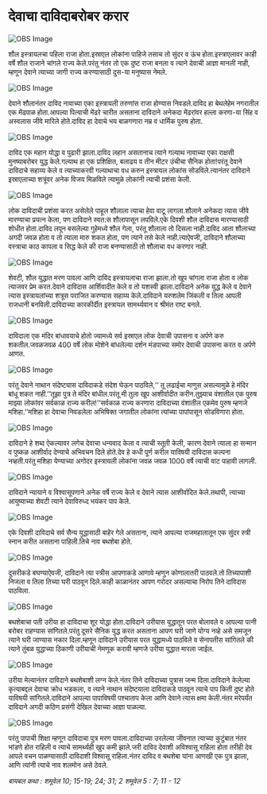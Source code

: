 # ‌‌‌देवाचा दाविदाबरोबर करार

![OBS Image](https://cdn.door43.org/obs/jpg/360px/obs-en-17-01.jpg)

‌‌‌शौल इस्त्रायलचा पहिला राजा होता.‌‌‌इस्राएल लोकांना पाहिजे तसाच तो सुंदर व ऊंच होता.‌‌‌इस्त्राएलावर काही वर्षे शौल राजाने चांगले राज्य केले.‌‌‌परंतु नंतर तो एक दुष्ट राजा बनला व त्याने देवाची आज्ञा मानली नाही, म्हणून देवाने त्याच्या जागी राज्य करण्यासाठी दुस-या मनुष्यास नेमले. 

![OBS Image](https://cdn.door43.org/obs/jpg/360px/obs-en-17-02.jpg)

‌‌देवाने शौलानंतर दाविद नावाच्या एका इस़्त्रायली तरुणांस राजा होण्यास निवडले.‌‌‌दाविद हा बेथलेहेम नगरातील एक मेंढपाळ होता.‌‌‌आपल्या पित्याची मेंढरे चारीत असताना दाविदाने अनेकदा मेंढरांवर हल्ला करणा-या सिंह व अस्वलास जीवे मारिले होते.‌‌‌दाविद हा देवाचे भय बाळगणारा नम्र व धार्मिक पुरुष होता.

![OBS Image](https://cdn.door43.org/obs/jpg/360px/obs-en-17-03.jpg)

‌‌‌दाविद एक महान योद्धा व पुढारी झाला.‌‌‌दाविद लहान असतानाच त्याने गल्याथ नावाच्या एका राक्षसी मुनष्याबरोबर युद्ध केले.‌‌‌गल्याथ हा एक प्रशिक्षित, बलाढय व तीन मीटर उंचीचा सैनिक होता!‌‌‌परंतू देवाने दाविदाचे सहाय्य केले व त्याच्याकरवी गल्याथाचा वध करुन इस्त्रायल लोकांस सोडविले.‌‌‌त्यानंतर दाविदाने इस्राएलाच्या शत्रूंवर अनेक विजय मिळविले त्यामुळे लोकांनी त्याची प्रशंसा केली.

![OBS Image](https://cdn.door43.org/obs/jpg/360px/obs-en-17-04.jpg)

‌‌‌लोक दाविदाची प्रशंसा करत असेलेले पाहूल शौलाला त्याचा हेवा वाटू लागला.‌‌‌शौलाने अनेकदा त्यास जीवे मारण्याचा प्रयत्न केला, पण दाविदाने स्वत:स शौलापासून लपविले.‌‌‌एके दिवशी शौल दाविदास मारण्यासाठी शोधीत होता.‌‌‌दाविद लपून बसलेल्या गुहेमध्ये शौल गेला, परंतू शौलाला तो दिसला नाही.‌‌‌दाविद आता शौलाच्या अगदी जवळ होता व तो त्याला मारु शकत होता, पण त्याने तसे केले नाही.‌‌‌त्याऐवजी, दाविदाने शौलाच्या वस्त्राचा काठ कापला व सिद्ध केले की राजा बनण्यासाठी तो शौलाचा वध करणार नाही.

![OBS Image](https://cdn.door43.org/obs/jpg/360px/obs-en-17-05.jpg)

‌‌‌शेवटी, शौल युद्धात मरण पावला आणि दाविद इस्त्रायलाचा राजा झाला.‌‌‌तो खूप चांगला राजा होता व लोक त्याजवर प्रेम करत.‌‌‌देवाने दाविदास आर्शिवादीत केले व तो यशस्वी झाला.‌‌‌दाविदाने अनेक युद्ध केले व देवाने त्यास इस्त्रायलांच्या शत्रूस पराजित करण्यास सहाय्य केले.‌‌‌दाविदाने यरुशलेम जिंकली व तिला आपली राजधानी बनविली.‌‌‌दाविदाच्या कारकीर्दीत इस्त्रायल सामर्थ्यवान व श्रीमंत राष्ट बनले.

![OBS Image](https://cdn.door43.org/obs/jpg/360px/obs-en-17-06.jpg)

‌‌‌दाविदाला एक मंदिर बांधावयाचे होतो ज्यामध्ये सर्व इस्राएल लोक देवाची उपासना व अर्पणे करु शकतील.‌‌‌जवळजवळ 400 वर्षे लोक मोशेने बांधलेल्या दर्शन मंडपाच्या समोर देवाची उपासना करत व अर्पणे आणत.

![OBS Image](https://cdn.door43.org/obs/jpg/360px/obs-en-17-07.jpg)

‌‌‌परंतु देवाने नाथान संदेष्ट्यास दाविदाकडे संदेश घेऊन पाठविले,‘‘ तू लढाईचा माणुस असल्यामुळे हे मंदिर बांधू शकत नाही.’’‌‌‌तूझा पुत्र ते मंदिर बांधील.‌‌‌परंतू मी तुला खूप आशीर्वादीत करीन.‌‌‌तुझ्याच वंशातील एक पुरुष माझ्या लोकांवर सर्वकाळ राज्य करील!’’‌‌‌सर्वकाळ राज्य करणारा दाविदाच्या वंशातील एकमेव पुरुष म्हणजे मशिहा.’’‌‌‌मशिहा हा देवाचा निवडलेला अभिषिक्त जगातील लोकांना त्यांच्या पापांपासून सोडविणारा होता.

![OBS Image](https://cdn.door43.org/obs/jpg/360px/obs-en-17-08.jpg)

‌‌‌दाविदाने हे शब्द ऐकल्यावर लगेच देवाचा धन्यवाद केला व त्याची स्तूती केली, कारण देवाने त्याला हा सन्मान व पुष्कळ आशीर्वाद देण्याचे अभिवचन दिले होते.‌‌‌देव हे कधी पूर्ण करील याविषयी दाविदास कल्पना नव्हती.‌‌‌परंतु मशिहा येण्याच्या अगोदर इस्त्रायली लोकांना जवळ जवळ 1000 वर्षे त्याची वाट पाहावी लागली.

![OBS Image](https://cdn.door43.org/obs/jpg/360px/obs-en-17-09.jpg)

‌‌‌दाविदाने न्यायाने व विश्वासूपणाने अनेक वर्षे राज्य केले व देवाने त्यास आशीर्वादित केले.‌‌‌तथापी, त्याच्या आयुष्याच्या शेवटी त्याने देवाविरुध्द भयंकर पाप केले.

![OBS Image](https://cdn.door43.org/obs/jpg/360px/obs-en-17-10.jpg)

‌‌‌एके दिवशी दाविदाचे सर्व सैन्य युद्धासाठी बाहेर गेले असताना, त्याने आपल्या राजमहालातून एक सुंदर स्त्री स्नान करीत असताना पाहिली.‌‌‌तिचे नाव बथशेबा होते.

![OBS Image](https://cdn.door43.org/obs/jpg/360px/obs-en-17-11.jpg)

‌‌‌दुसरीकडे बघण्याऐवजी,  दाविदाने त्या स्त्रीस आपणाकडे आणावे म्हणुन कोणालातरी पाठवले.‌‌‌तो तिच्यापाशी निजला व तिला तिच्या घरी पाठवून दिले.‌‌‌काही काळानंतर आपण गरोदर असल्याचा निरोप तिने दाविदास पाठविला.

![OBS Image](https://cdn.door43.org/obs/jpg/360px/obs-en-17-12.jpg)

‌‌‌बथशेबाचा पती उरीया हा दाविदाचा शूर योद्धा होता.‌‌‌दाविदाने उरीयास युद्धातून परत बोलावले व आपल्या पत्नी बरोबर राहण्यास सांगितले.‌‌‌परंतु दूसरे सैनिक युद्ध करत असताना आपण घरी जाणे योग्य नव्हे असे समजून त्याने घरी जाण्यास नकार दिला.म्हणून ‌‌‌दाविदाने उरीयास परत युद्धामध्ये पाठविले व सेनापतीस सांगितले की त्याने तुंबळ युद्धाच्या ठिकाणी उरीयाची नेमणूक करावी म्हणजे उरीया युद्धात मारला जाईल.

![OBS Image](https://cdn.door43.org/obs/jpg/360px/obs-en-17-13.jpg)

‌‌‌उरीया मेल्यानंतर दाविदाने बथशेबाशी लग्न केले.‌‌‌नंतर तिने दाविदाच्या पुत्रास जन्म दिला.दाविदाने केलेल्या कृत्याबद्दल देवाचा क्रोध भडकला, व त्याने नाथान संदेष्टयाला दाविदाकडे पाठवून त्याचे पाप किती दुष्ट होते याविषयी सांगितले.‌‌‌दाविदाने आपल्या पापाविषयी पश्चाताप केला आणि देवाने त्यास क्षमा केली.‌‌‌नंतर मरेपर्यंत दाविदाने अगदी कठिण प्रसंगी देखिल देवाच्या आज्ञा  पाळल्या.

![OBS Image](https://cdn.door43.org/obs/jpg/360px/obs-en-17-14.jpg)

‌‌‌परंतु पापाची शिक्षा म्हणून दाविदाचा पुत्र मरण पावला.‌‌‌दाविदाच्या उरलेल्या जीवनात त्याच्या कुटुंबात नंतर भांडणे होत राहिली व त्याचे सामर्थ्यही खुप कमी झाले.‌‌‌जरी दाविद देवाशी अविश्वासू राहिला होता तरीही देव आपले वचन पाळण्यासाठी दाविदाशी विश्वासू राहिला.‌‌‌नंतर दाविद व बथशेबा यांना आणखी एक पुत्र झाला, आणि त्यांनी त्याचे नाव शलमोन असे ठेवले.

_‌‌‌बायबल कथा :‌‌‌ शमूवेल 10; 15-19; 24; 31; 2 शमूवेल 5 : 7; 11 - 12_